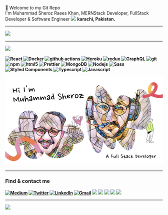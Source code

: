 
<p>👦 Welcome to my Git Repo </br> I'm Muhammad Sheroz Raees Khan, MERNStack Developer, FullStack Developer & Software Engineer <img src="https://image.freepik.com/free-photo/flag-pakistan_1401-192.jpg" width="13"/> <b>karachi, Pakistan.</br>
 <hr></hr>
<a href="https://holopin.io/@muhammadsheroz">
  <img src="https://holopin.io/api/user/board?user=muhammadsheroz" />
</a>
<hr></hr>
<a
  title="Like Sharoz's work? Buy him a coffee"
  class="bmac"
  href="https://www.buymeacoffee.com/sherozraees802">
<img src="https://img.buymeacoffee.com/button-api/?text=Buy me a coffee&emoji=&slug=muhd.ahsanayaz&button_colour=BD5FFF&font_colour=ffffff&font_family=Comic&outline_colour=000000&coffee_colour=FFDD00" />
</a>
<p>
  <img alt="React" src="https://img.shields.io/badge/-React-45b8d8?style=flat-square&logo=react&logoColor=white" />
  <img alt="Docker" src="https://img.shields.io/badge/-Docker-46a2f1?style=flat-square&logo=docker&logoColor=white" />
  <img alt="github actions" src="https://img.shields.io/badge/-Github_Actions-2088FF?style=flat-square&logo=github-actions&logoColor=white" />
  <img alt="Heroku" src="https://img.shields.io/badge/-Heroku-430098?style=flat-square&logo=heroku&logoColor=white" />
  <img alt="redux" src="https://img.shields.io/badge/-Redux-764ABC?style=flat-square&logo=redux&logoColor=white" />
  <img alt="GraphQL" src="https://img.shields.io/badge/-GraphQL-E10098?style=flat-square&logo=graphql&logoColor=white" />
  <img alt="git" src="https://img.shields.io/badge/-Git-F05032?style=flat-square&logo=git&logoColor=white" />
  <img alt="npm" src="https://img.shields.io/badge/-NPM-CB3837?style=flat-square&logo=npm&logoColor=white" />
  <img alt="html5" src="https://img.shields.io/badge/-HTML5-E34F26?style=flat-square&logo=html5&logoColor=white" />
  <img alt="Prettier" src="https://img.shields.io/badge/-Prettier-F7B93E?style=flat-square&logo=prettier&logoColor=white" />
  <img alt="MongoDB" src="https://img.shields.io/badge/-MongoDB-13aa52?style=flat-square&logo=mongodb&logoColor=white" />
  <img alt="Nodejs" src="https://img.shields.io/badge/-Nodejs-43853d?style=flat-square&logo=Node.js&logoColor=white" />
  <img alt="Sass" src="https://img.shields.io/badge/-Sass-CC6699?style=flat-square&logo=sass&logoColor=white" />
  <img alt="Styled Components" src="https://img.shields.io/badge/-Styled_Components-db7092?style=flat-square&logo=styled-components&logoColor=white" />
  <img alt="Typescript" src="https://img.shields.io/badge/-TypeScript-F05032?style=flat-square&logo=typescript&logoColor=white&color=007ACC" />
  <img alt="Javascript" src="https://img.shields.io/badge/-Javascript-F05032?style=flat-square&logo=javascript&logoColor=white&color=f7df1e" />
</p>
<img src="https://raw.githubusercontent.com/sharozraees802/sharozraees802/master/statics/image/imsheroz.png"/>
 <hr></hr>
<h3>Find & contact me</h3>
<p><a href="https://medium.com/@sharozraees802" target="_blank"><img alt="Medium" src="https://img.shields.io/badge/medium-%2312100E.svg?&style=for-the-badge&logo=medium&logoColor=white" /></a> <a href="https://twitter.com/sharozkhan802" target="_blank"><img alt="Twitter" src="https://img.shields.io/badge/twitter-%231DA1F2.svg?&style=for-the-badge&logo=twitter&logoColor=white" /></a> <a href="https://www.linkedin.com/in/muhammad-sheroz-8a553a191/"><img alt="LinkedIn" src="https://img.shields.io/badge/linkedin%20-%230077B5.svg?&style=for-the-badge&logo=linkedin&logoColor=white" target="_blank"></a> <a href="mailto:sharozkhan802@gmail.com"><img alt="Gmail" src="https://img.shields.io/badge/Gmail-D14836?style=for-the-badge&logo=gmail&logoColor=white" /></a> <a href="https://www.facebook.com/sharoz.khan.589/"><img src="https://img.shields.io/badge/Facebook-1877F2?style=for-the-badge&logo=facebook&logoColor=white" /></a> <a href="https://www.instagram.com/muhammadsheroz/"><img src="https://img.shields.io/badge/Instagram-E4405F?style=for-the-badge&logo=Instagram&logoColor=white" /></a> <a href="https://www.tiktok.com/@sharozraees802"><img src="https://img.shields.io/badge/TikTok-000000?style=for-the-badge&logo=tiktok&logoColor=white" /></a> <a href="https://www.snapchat.com/add/sharozraeeskhan"><img src="https://img.shields.io/badge/SnapChat-FFFC00?style=for-the-badge&logo=snapchat&logoColor=white" /></a> <a href="https://chat.whatsapp.com/HDazjAi7if29K9FaRcCy5Y"><img src="https://img.shields.io/badge/WhatsApp-25D366?style=for-the-badge&logo=whatsapp&logoColor=white" /></a>
</p>
<!-- <a href="https://github.com/sharozraees802" target="_blank"><img alt="Github" src="https://img.shields.io/badge/GitHub-%2312100E.svg?&style=for-the-badge&logo=Github&logoColor=white" /></a> -->
 <hr></hr>
<a href="https://visitcount.itsvg.in">
  <img src="https://visitcount.itsvg.in/api?id=sharozraees802&label=Profile%20Views&pretty=false" />
</a>
